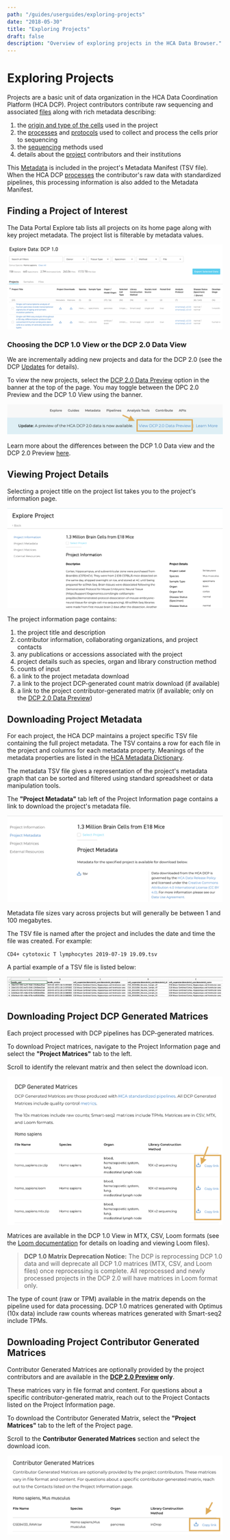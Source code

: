 ```yaml
---
path: "/guides/userguides/exploring-projects"
date: "2018-05-30"
title: "Exploring Projects"
draft: false
description: "Overview of exploring projects in the HCA Data Browser."
---
```


# Exploring Projects

Projects are a basic unit of data organization in the HCA Data Coordination Platform (HCA DCP). Project contributors contribute raw sequencing and associated [files](/metadata/dictionary/file/sequence_file) along with rich metadata describing:

1. the [origin and type of the cells](/metadata/dictionary/biomaterial/cell_line) used in the project
1. the [processes](/metadata/dictionary/process/analysis_process) and [protocols](/metadata/dictionary/protocol/aggregate_generation_protocol) used to collect and process the cells prior to sequencing
1. the [sequencing](/metadata/dictionary/protocol/sequencing_protocol) methods used
1. details about the [project](/metadata/dictionary/project/project) contributors and their institutions
 
This [Metadata](/metadata/dictionary/process/analysis_process) is included in the project's Metadata Manifest (TSV file). When the HCA DCP [processes](/pipelines) the contributor's raw data with standardized pipelines, this processing information is also added to the Metadata Manifest.


## Finding a Project of Interest

The Data Portal Explore tab lists all projects on its home page along with key project metadata. The project list is filterable by metadata values. 

![Browsing Projects in the Data Explorer](../_images/explore_dcp_1.png "Exploring Projects")


### Choosing the DCP 1.0 View or the DCP 2.0 Data View

We are incrementally adding new projects and data for the DCP 2.0 (see the DCP [Updates](/dcp-updates) for details). 

To view the new projects, select the [DCP 2.0 Data Preview](https://data.humancellatlas.org/what-is-the-dcp-20-data-preview) option in the banner at the top of the page. You may toggle between the DPC 2.0 Preview and the DCP 1.0 View using the banner.

![View Data Preview](../_images/data_preview_2.png "Data Preview")

Learn more about the differences between the DCP 1.0 Data view and the DCP 2.0 Preview [here](/what-is-the-dcp-20-data-preview).

## Viewing Project Details

Selecting a project title on the project list takes you to the project's information page. 

![Viewing Project Information](../_images/Project_information.png "Project /Information")

The project information page contains:

1. the project title and description
1. contributor information, collaborating organizations, and project contacts
1. any publications or accessions associated with the project
1. project details such as species, organ and library construction method
1. counts of input
1. a link to the project metadata download
1. a link to the project DCP-generated count matrix download (if available)
1. a link to the project contributor-generated matrix (if available; only on the [DCP 2.0 Data Preview](/what-is-the-dcp-20-data-preview))

## Downloading Project Metadata

For each project, the HCA DCP maintains a project specific TSV file containing the full project metadata. The TSV contains a row for each file in the project and columns for each metadata property. Meanings of the metadata properties are listed in the [HCA Metadata Dictionary](/metadata).

The metadata TSV file gives a representation of the project's metadata graph that can be sorted and filtered using standard spreadsheet or data manipulation tools.

The **"Project Metadata"** tab left of the Project Information page contains a link to download the project's metadata file.

![Project Metadata](../_images/project_metadata.png "Project Metadata")

Metadata file sizes vary across projects but will generally be between 1 and 100 megabytes.

The TSV file is named after the project and includes the date and time the file was created. For example:

``` 
CD4+ cytotoxic T lymphocytes 2019-07-19 19.09.tsv
```

A partial example of a TSV file is listed below:

![Partial Metadata tsv](../_images/metadata_tsv.png "TSV File")

## Downloading Project DCP Generated Matrices

Each project processed with DCP pipelines has DCP-generated matrices.

To download Project matrices, navigate to the Project Information page and select the **"Project Matrices"** tab to the left. 

Scroll to identify the relevant matrix and then select the download icon. 

![Project Matrices](../_images/dcp_generated_matrices.png "Project Matrices")

Matrices are available in the DCP 1.0 View in MTX, CSV, Loom formats (see the [Loom documentation](http://loompy.org/) for details on loading and viewing Loom files). 

> **DCP 1.0 Matrix Deprecation Notice:** 
The DCP is reprocessing DCP 1.0 data and will deprecate all DCP 1.0 matrices (MTX, CSV, and Loom files) once reprocessing is complete. All reprocessed and newly processed projects in the DCP 2.0 will have matrices in Loom format only. 

The type of count (raw or TPM) available in the matrix depends on the pipeline used for data processing. DCP 1.0 matrices generated with Optimus (10x data) include raw counts whereas matrices generated with Smart-seq2 include TPMs. 

## Downloading Project Contributor Generated Matrices

Contributor Generated Matrices are optionally provided by the project contributors and are available in the **[DCP 2.0 Preview](/what-is-the-dcp-20-data-preview) only**. 

These matrices vary in file format and content. For questions about a specific contributor-generated matrix, reach out to the Project Contacts listed on the Project Information page.

To download the Contributor Generated Matrix, select the **"Project Matrices"** tab to the left of the Project page. 

Scroll to the **Contributor Generated Matrices** section and select the download icon.

![Contributor Matrices](../_images/contributor_matrices.png "Contributor Matrices")
